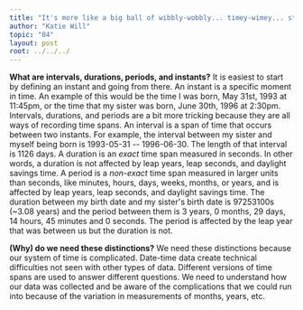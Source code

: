 ```yaml
---
title: "It's more like a big ball of wibbly-wobbly... timey-wimey... stuff"
author: "Katie Will"
topic: "04"
layout: post
root: ../../../
---
```


__What are intervals, durations, periods, and instants?__
It is easiest to start by defining an instant and going from there. An instant is a specific moment in time. An example of this would be the time I was born, May 31st, 1993 at 11:45pm, or the time that my sister was born, June 30th, 1996 at 2:30pm. Intervals, durations, and periods are a bit more tricking because they are all ways of recording time spans. An interval is a span of time that occurs between two instants. For example, the interval between my sister and myself being born is 1993-05-31 -- 1996-06-30. The length of that interval is 1126 days. A duration is an *exact* time span measured in seconds. In other words, a duration is not affected by leap years, leap seconds, and daylight savings time. A period is a *non-exact* time span measured in larger units than seconds, like minutes, hours, days, weeks, months, or years, and is affected by leap years, leap seconds, and daylight savings time. The duration between my birth date and my sister's birth date is 97253100s (~3.08 years) and the period between them is 3 years, 0 months, 29 days, 14 hours, 45 minutes and 0 seconds. The period is affected by the leap year that was between us but the duration is not. 

__(Why) do we need these distinctions?__
We need these distinctions because our system of time is complicated. Date-time data create technical difficulties not seen with other types of data. Different versions of time spans are used to answer different questions. We need to understand how our data was collected and be aware of the complications that we could run into because of the variation in measurements of months, years, etc.
